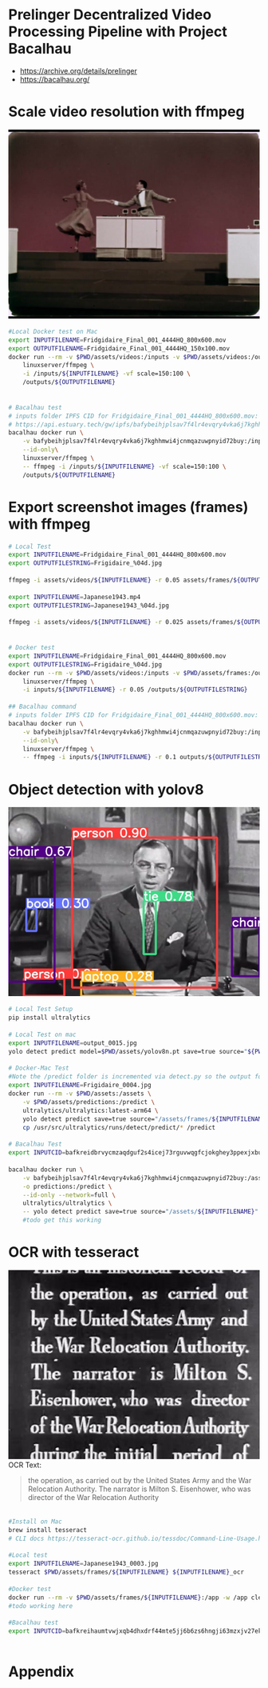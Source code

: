 # Prelinger Decentralized Video Processing Pipeline with Project Bacalhau
- https://archive.org/details/prelinger
- https://bacalhau.org/

# Scale video resolution with ffmpeg
![alt text](assets/frames/Frigidaire_0006.jpg "Frigidaire")
```bash
#Local Docker test on Mac
export INPUTFILENAME=Fridgidaire_Final_001_4444HQ_800x600.mov
export OUTPUTFILENAME=Fridgidaire_Final_001_4444HQ_150x100.mov
docker run --rm -v $PWD/assets/videos:/inputs -v $PWD/assets/videos:/outputs\
    linuxserver/ffmpeg \
    -i /inputs/${INPUTFILENAME} -vf scale=150:100 \
    /outputs/${OUTPUTFILENAME}


# Bacalhau test
# inputs folder IPFS CID for Fridgidaire_Final_001_4444HQ_800x600.mov: bafybeihjplsav7f4lr4evqry4vka6j7kghhmwi4jcnmqazuwpnyid72buy
# https://api.estuary.tech/gw/ipfs/bafybeihjplsav7f4lr4evqry4vka6j7kghhmwi4jcnmqazuwpnyid72buy
bacalhau docker run \
    -v bafybeihjplsav7f4lr4evqry4vka6j7kghhmwi4jcnmqazuwpnyid72buy:/inputs \
    --id-only\
    linuxserver/ffmpeg \
    -- ffmpeg -i /inputs/${INPUTFILENAME} -vf scale=150:100 \
    /outputs/${OUTPUTFILENAME}

```


# Export screenshot images (frames) with ffmpeg
```bash
# Local Test
export INPUTFILENAME=Fridgidaire_Final_001_4444HQ_800x600.mov
export OUTPUTFILESTRING=Frigidaire_%04d.jpg

ffmpeg -i assets/videos/${INPUTFILENAME} -r 0.05 assets/frames/${OUTPUTFILESTRING}

export INPUTFILENAME=Japanese1943.mp4
export OUTPUTFILESTRING=Japanese1943_%04d.jpg

ffmpeg -i assets/videos/${INPUTFILENAME} -r 0.025 assets/frames/${OUTPUTFILESTRING}


# Docker test
export INPUTFILENAME=Fridgidaire_Final_001_4444HQ_800x600.mov
export OUTPUTFILESTRING=Frigidaire_%04d.jpg
docker run --rm -v $PWD/assets/videos:/inputs -v $PWD/assets/frames:/outputs \
    linuxserver/ffmpeg \
    -i inputs/${INPUTFILENAME} -r 0.05 /outputs/${OUTPUTFILESTRING}

## Bacalhau command
# inputs folder IPFS CID for Fridgidaire_Final_001_4444HQ_800x600.mov: bafybeihjplsav7f4lr4evqry4vka6j7kghhmwi4jcnmqazuwpnyid72buy
bacalhau docker run \
    -v bafybeihjplsav7f4lr4evqry4vka6j7kghhmwi4jcnmqazuwpnyid72buy:/inputs \
    --id-only\
    linuxserver/ffmpeg \
    -- ffmpeg -i inputs/${INPUTFILENAME} -r 0.1 outputs/${OUTPUTFILESTRING}

```


# Object detection with yolov8
![alt text](assets/predictions/Japanese1943_0004.jpg "Japanese1943")
```bash
# Local Test Setup
pip install ultralytics

# Local Test on mac
export INPUTFILENAME=output_0015.jpg
yolo detect predict model=$PWD/assets/yolov8n.pt save=true source="${PWD}/assets/frames"

# Docker-Mac Test
#Note the /predict folder is incremented via detect.py so the output folder path needs to be managed creatively
export INPUTFILENAME=Frigidaire_0004.jpg
docker run --rm -v $PWD/assets:/assets \
    -v $PWD/assets/predictions:/predict \
    ultralytics/ultralytics:latest-arm64 \
    yolo detect predict save=true source="/assets/frames/${INPUTFILENAME}" && \
    cp /usr/src/ultralytics/runs/detect/predict/* /predict

# Bacalhau Test
export INPUTCID=bafkreidbrvycmzaqdguf2s4icej73rguvwqgfcjokghey3ppexjxbuvplm

bacalhau docker run \
    -v bafybeihjplsav7f4lr4evqry4vka6j7kghhmwi4jcnmqazuwpnyid72buy:/assets/${INPUTFILENAME} \
    -o predictions:/predict \
    --id-only --network=full \
    ultralytics/ultralytics \
    -- yolo detect predict save=true source="/assets/${INPUTFILENAME}" && cp /usr/src/ultralytics/runs/detect/predict/* /predict
    #todo get this working

```




# OCR with tesseract

![alt text](assets/frames/Japanese1943_0003.jpg "Japanese1943 OCR")
OCR Text:
>the operation, as carried out by the United States Army and the War Relocation Authority. The narrator is Milton S. Eisenhower, who was director of the War Relocation Authority

```bash

#Install on Mac
brew install tesseract
# CLI docs https://tesseract-ocr.github.io/tessdoc/Command-Line-Usage.html

#Local test
export INPUTFILENAME=Japanese1943_0003.jpg
tesseract $PWD/assets/frames/${INPUTFILENAME} ${INPUTFILENAME}_ocr

#Docker test 
docker run --rm -v $PWD/assets/frames/${INPUTFILENAME}:/app -w /app clearlinux/tesseract-ocr tesseract xxx.tiff stdout --oem 1
#todo working here

#Bacalhau test
export INPUTCID=bafkreihaumtvwjxqb4dhxdrf44mte5jj6b6zs6hngji63mzxjv27ek6zn4



```



# Appendix
